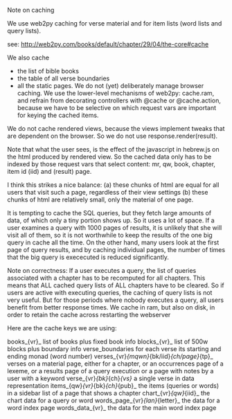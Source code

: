 Note on caching

We use web2py caching for verse material and for item lists
(word lists and query lists).

see: http://web2py.com/books/default/chapter/29/04/the-core#cache

We also cache
- the list of bible books
- the table of all verse boundaries
- all the static pages.
We do not (yet) deliberately manage browser caching.
We use the lower-level mechanisms of web2py: cache.ram,
and refrain from decorating controllers with @cache or @cache.action,
because we have to be selective on which request vars are important
for keying the cached items.

We do not cache rendered views, because the views implement tweaks
that are dependent on the browser.
So we do not use response.render(result).

Note that what the user sees, is the effect of the javascript in hebrew.js
on the html produced by rendered view.
So the cached data only has to be indexed by those request vars that select content:
mr, qw, book, chapter, item id (iid) and (result) page.

I think this strikes a nice balance:
(a) these chunks of html are equal for all users that visit such a page,
    regardless of their view settings
(b) these chunks of html are relatively small, only the material of one page.

It is tempting to cache the SQL queries, but they fetch large amounts of data,
of which only a tiny portion shows up. So it uses a lot of space.
If a user examines a query with 1000 pages of results, it is unlikely
that she will visit all of them, so it is not worthwhile
to keep the results of the one big query in cache all the time.
On the other hand, many users look at the first page of query results,
and by caching individual pages, the number of times
that the big query is exececuted is reduced significantly.

Note on correctness:
If a user executes a query, the list of queries associated with a chapter
has to be recomputed for all chapters.
This means that ALL cached query lists of ALL chapters have to be cleared.
So if users are active with executing queries, the caching of query lists
is not very useful.
But for those periods where nobody executes a query,
all users benefit from better response times.
We cache in ram, but also on disk,
in order to retain the cache across restarting the webserver

Here are the cache keys we are using:

books_{vr}_                                   list of books plus fixed book info
blocks_{vr}_                                  list of 500w blocks plus boundary info
verse_boundaries                              for each verse its starting and ending
                                              monad (word number)
verses_{vr}_{mqwn}_{bk/iid}_{ch/page}_{tp}_   verses on a material page, either for a chapter,
                                              or an occurrences page of a lexeme,
                                              or a results page of a query execution
                                              or a page with notes by a user with a keyword
verse_{vr}_{bk}_{ch}_{vs}_                    a single verse in data representation
items_{qw}_{vr}_{bk}_{ch}_{pub}_              the items (queries or words)
                                              in a sidebar list of a page that shows a chapter
chart_{vr}_{qw}_{iid}_                        the chart data for a query or word
words_page_{vr}_{lan}_{letter}_               the data for a word index page
words_data_{vr}_                              the data for the main word index page


